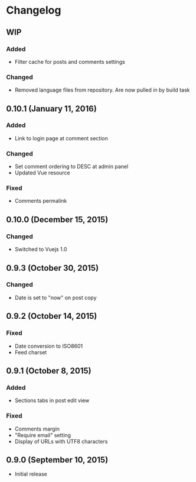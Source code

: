 # Changelog

## WIP

### Added
- Filter cache for posts and comments settings

### Changed
- Removed language files from repository. Are now pulled in by build task

## 0.10.1 (January 11, 2016)

### Added
- Link to login page at comment section

### Changed
- Set comment ordering to DESC at admin panel
- Updated Vue resource

### Fixed
- Comments permalink

## 0.10.0 (December 15, 2015)

### Changed
- Switched to Vuejs 1.0

## 0.9.3 (October 30, 2015)

### Changed
- Date is set to "now" on post copy

## 0.9.2 (October 14, 2015)

### Fixed
- Date conversion to ISO8601
- Feed charset

## 0.9.1 (October 8, 2015)

### Added
- Sections tabs in post edit view

### Fixed
- Comments margin
- "Require email" setting
- Display of URLs with UTF8 characters

## 0.9.0 (September 10, 2015)

- Initial release
